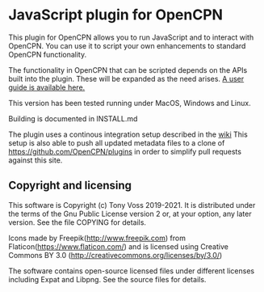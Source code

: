 # JavaScript plugin for OpenCPN

This plugin for OpenCPN allows you to run JavaScript and to interact with OpenCPN.  You can use it to script your own enhancements to standard OpenCPN functionality.

The functionality in OpenCPN that can be scripted depends on the APIs built into the plugin.  These will be expanded as the need arises.  [A user guide is available here.](https://github.com/antipole2/JavaScript_pi/blob/master/documentation/JavaScript%20plugin%20user%20guide.pdf)

This version has been tested running under MacOS, Windows and Linux.


Building is documented in INSTALL.md

The plugin uses a continous integration setup described in the
[wiki](https://github.com/Rasbats/managed_plugins/wiki/Alternative-Workflow)
This setup is also able to push all updated metadata files to a clone
of https://github.com/OpenCPN/plugins in order to simplify pull requests
against this site.


## Copyright and licensing

This software is Copyright (c) Tony Voss 2019-2021. It is distributed
under the terms of the Gnu Public License version 2 or, at your option,
any later version. See the file COPYING for details.

Icons made by Freepik(http://www.freepik.com) from
Flaticon(https://www.flaticon.com/) and is licensed using Creative Commons
BY 3.0 (http://creativecommons.org/licenses/by/3.0/)

The software contains open-source licensed files under different licenses
including Expat and Libpng. See the source files for details.


